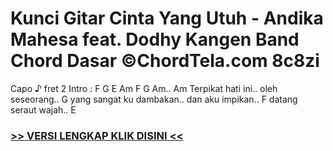 
 # Kunci Gitar Cinta Yang Utuh - Andika Mahesa feat. Dodhy Kangen Band Chord Dasar ©ChordTela.com 8c8zi


Capo ♪ fret 2 Intro : F G E Am F G Am.. Am Terpikat hati ini.. oleh seseorang.. G yang sangat ku dambakan.. dan aku impikan.. F datang seraut wajah.. E

###  <a href="https://shortlighzx.web.app?sq=Kunci Gitar Cinta Yang Utuh - Andika Mahesa feat. Dodhy Kangen Band Chord Dasar ©ChordTela.com"> >> VERSI LENGKAP KLIK DISINI << </a>
